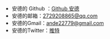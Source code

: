    <body>
    <bookquote>
    <ul>
    <li>安德的 Github ：<a href="https://github.com/dfghj123tyuvi/">Github 安德</a></li>
    <li>安德的邮箱：<a href="mailto:2729208865@qq.com">2729208865@qq.com</a></li>
    <li>安德的Gmail：<a href="mailto:ande22779@gmail.com">ande22779@gmail.com</a></li>
    <li>安德的Twitter：<a href="https://twitter.com/bE5pwhiVXXoGTet">推特</a></li>
    </ul>
    </bookquote>
</body>
